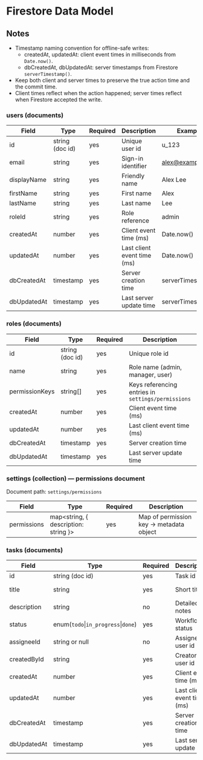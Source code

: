 # Firestore Data Model

## Notes

- Timestamp naming convention for offline-safe writes:
  - createdAt, updatedAt: client event times in milliseconds from `Date.now()`.
  - dbCreatedAt, dbUpdatedAt: server timestamps from Firestore `serverTimestamp()`.
- Keep both client and server times to preserve the true action time and the commit time.
- Client times reflect when the action happened; server times reflect when Firestore accepted the write.

### users (documents)

| Field       | Type            | Required | Description                 | Example          |
| ----------- | --------------- | -------- | --------------------------- | ---------------- |
| id          | string (doc id) | yes      | Unique user id              | u_123            |
| email       | string          | yes      | Sign-in identifier          | alex@example.com |
| displayName | string          | yes      | Friendly name               | Alex Lee         |
| firstName   | string          | yes      | First name                  | Alex             |
| lastName    | string          | yes      | Last name                   | Lee              |
| roleId      | string          | yes      | Role reference              | admin            |
| createdAt   | number          | yes      | Client event time (ms)      | Date.now()       |
| updatedAt   | number          | yes      | Last client event time (ms) | Date.now()       |
| dbCreatedAt | timestamp       | yes      | Server creation time        | serverTimestamp  |
| dbUpdatedAt | timestamp       | yes      | Last server update time     | serverTimestamp  |

### roles (documents)

| Field          | Type            | Required | Description                                        | Example                       |
| -------------- | --------------- | -------- | -------------------------------------------------- | ----------------------------- |
| id             | string (doc id) | yes      | Unique role id                                     | r_admin                       |
| name           | string          | yes      | Role name (admin, manager, user)                   | admin                         |
| permissionKeys | string[]        | yes      | Keys referencing entries in `settings/permissions` | ["tasks.read","users.manage"] |
| createdAt      | number          | yes      | Client event time (ms)                             | Date.now()                    |
| updatedAt      | number          | yes      | Last client event time (ms)                        | Date.now()                    |
| dbCreatedAt    | timestamp       | yes      | Server creation time                               | serverTimestamp               |
| dbUpdatedAt    | timestamp       | yes      | Last server update time                            | serverTimestamp               |

### settings (collection) — permissions document

Document path: `settings/permissions`

| Field       | Type                                 | Required | Description                             |
| ----------- | ------------------------------------ | -------- | --------------------------------------- |
| permissions | map<string, { description: string }> | yes      | Map of permission key → metadata object |

### tasks (documents)

| Field       | Type                                | Required | Description                 | Example                         |
| ----------- | ----------------------------------- | -------- | --------------------------- | ------------------------------- |
| id          | string (doc id)                     | yes      | Task id                     | t_123                           |
| title       | string                              | yes      | Short title                 | Onboard new hire                |
| description | string                              | no       | Detailed notes              | Create accounts and add to team |
| status      | enum(`todo`\|`in_progress`\|`done`) | yes      | Workflow status             | in_progress                     |
| assigneeId  | string or null                      | no       | Assigned user id            | u_456                           |
| createdById | string                              | yes      | Creator user id             | u_123                           |
| createdAt   | number                              | yes      | Client event time (ms)      | Date.now()                      |
| updatedAt   | number                              | yes      | Last client event time (ms) | Date.now()                      |
| dbCreatedAt | timestamp                           | yes      | Server creation time        | serverTimestamp                 |
| dbUpdatedAt | timestamp                           | yes      | Last server update time     | serverTimestamp                 |
